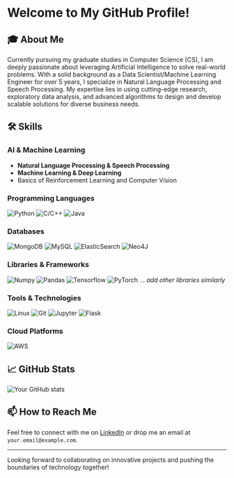 # Welcome to My GitHub Profile!

## 🎓 About Me

Currently pursuing my graduate studies in Computer Science (CS), I am deeply passionate about leveraging Artificial Intelligence to solve real-world problems. With a solid background as a Data Scientist/Machine Learning Engineer for over 5 years, I specialize in Natural Language Processing and Speech Processing. My expertise lies in using cutting-edge research, exploratory data analysis, and advanced algorithms to design and develop scalable solutions for diverse business needs.

## 🛠 Skills

### AI & Machine Learning
- **Natural Language Processing & Speech Processing**
- **Machine Learning & Deep Learning**
- Basics of Reinforcement Learning and Computer Vision

### Programming Languages
![Python](https://img.shields.io/badge/Python-3776AB?style=for-the-badge&logo=python&logoColor=white)
![C/C++](https://img.shields.io/badge/C/C++-00599C?style=for-the-badge&logo=cplusplus&logoColor=white)
![Java](https://img.shields.io/badge/Java-ED8B00?style=for-the-badge&logo=java&logoColor=white)

### Databases
![MongoDB](https://img.shields.io/badge/MongoDB-4EA94B?style=for-the-badge&logo=mongodb&logoColor=white)
![MySQL](https://img.shields.io/badge/MySQL-00000F?style=for-the-badge&logo=mysql&logoColor=white)
![ElasticSearch](https://img.shields.io/badge/ElasticSearch-005571?style=for-the-badge&logo=elasticsearch)
![Neo4J](https://img.shields.io/badge/Neo4J-008CC1?style=for-the-badge&logo=neo4j&logoColor=white)

### Libraries & Frameworks
![Numpy](https://img.shields.io/badge/Numpy-013243?style=for-the-badge&logo=numpy&logoColor=white)
![Pandas](https://img.shields.io/badge/Pandas-150458?style=for-the-badge&logo=pandas&logoColor=white)
![Tensorflow](https://img.shields.io/badge/Tensorflow-FF6F00?style=for-the-badge&logo=tensorflow&logoColor=white)
![PyTorch](https://img.shields.io/badge/PyTorch-EE4C2C?style=for-the-badge&logo=pytorch&logoColor=white)
... *add other libraries similarly*

### Tools & Technologies
![Linux](https://img.shields.io/badge/Linux-FCC624?style=for-the-badge&logo=linux&logoColor=black)
![Git](https://img.shields.io/badge/Git-F05032?style=for-the-badge&logo=git&logoColor=white)
![Jupyter](https://img.shields.io/badge/Jupyter-F37626?style=for-the-badge&logo=jupyter&logoColor=white)
![Flask](https://img.shields.io/badge/Flask-000000?style=for-the-badge&logo=flask&logoColor=white)

### Cloud Platforms
![AWS](https://img.shields.io/badge/Amazon_AWS-FF9900?style=for-the-badge&logo=amazonaws&logoColor=white)

## 📈 GitHub Stats

![Your GitHub stats](https://github-readme-stats.vercel.app/api?username=yourusername&show_icons=true&theme=radical)

## 📫 How to Reach Me

Feel free to connect with me on [LinkedIn](https://www.linkedin.com/in/yourlinkedinprofile) or drop me an email at `your.email@example.com`.

---

Looking forward to collaborating on innovative projects and pushing the boundaries of technology together!
